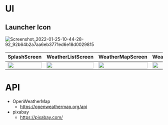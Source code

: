 # UI
## Launcher Icon
![Screenshot_2022-01-25-10-44-28-92_92b64b2a7aa6eb3771ed6e18d0029815](https://user-images.githubusercontent.com/75104117/150895295-104fc6d6-f443-4c7a-a6dd-bb403537afff.jpg)

|SplashScreen|WeatherListScreen|WeatherMapScreen|WeatherDetailScreen|
|:-:|:-:|:-:|:-:|
|<img src="https://user-images.githubusercontent.com/75104117/150895447-7eab2791-8336-4dd3-a70e-080e44bca5f0.png" width="100%">|<img src="https://user-images.githubusercontent.com/75104117/150895472-6741b580-313d-41b7-a421-b6af3651e0a5.png" width="100%">|<img src="https://user-images.githubusercontent.com/75104117/150895514-ccf7913b-1f44-4939-be39-be62b56fc047.png" width="100%">|<img src="https://user-images.githubusercontent.com/75104117/150895490-e5db303e-9cfd-46e0-9ca7-28263a67a394.png" width="100%">|


# API
- OpenWeatherMap
  - https://openweathermap.org/api
- pixabay
  - https://pixabay.com/
